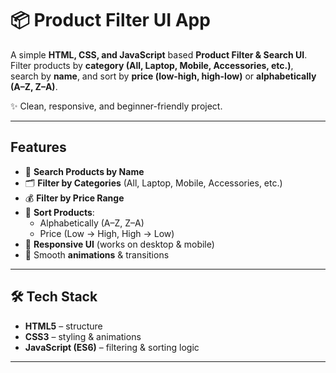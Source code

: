 # 📦 Product Filter UI App

A simple **HTML, CSS, and JavaScript** based **Product Filter & Search UI**.  
Filter products by **category (All, Laptop, Mobile, Accessories, etc.)**,  
search by **name**, and sort by **price (low-high, high-low)** or **alphabetically (A–Z, Z–A)**.  

✨ Clean, responsive, and beginner-friendly project.  

---

## Features

- 🔎 **Search Products by Name**  
- 🗂️ **Filter by Categories** (All, Laptop, Mobile, Accessories, etc.)  
- 💰 **Filter by Price Range**  
- 🔄 **Sort Products**:  
  - Alphabetically (A–Z, Z–A)  
  - Price (Low → High, High → Low)  
- 📱 **Responsive UI** (works on desktop & mobile)  
- 🎨 Smooth **animations** & transitions  

---

## 🛠️ Tech Stack

- **HTML5** – structure  
- **CSS3** – styling & animations  
- **JavaScript (ES6)** – filtering & sorting logic  

---

